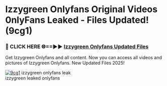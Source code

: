 # Izzygreen Onlyfans Original Videos 0nlyFans Leaked - Files Updated! (9cg1)

<h3>🔴 CLICK HERE 🌐==►► <a href="https://tinyurl.com/2wckxsce" rel="nofollow">Izzygreen Onlyfans Updated Files</a></h3>

Get Izzygreen Onlyfans and all content. Now you can access all videos and pictures of Izzygreen Onlyfans. New Updated Files 2025!

[![9cg1](https://i.imgur.com/AFduVYN.gif)](https://tinyurl.com/2wckxsce)
izzygreen onlyfans leak<br>
izzygreen leaked onlyfans